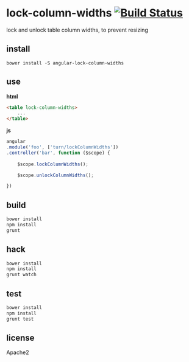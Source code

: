 lock-column-widths [![Build Status](https://travis-ci.org/turn/lock-column-widths.svg?branch=master)](https://travis-ci.org/turn/lock-column-widths)
==================

lock and unlock table column widths, to prevent resizing

## install

`bower install -S angular-lock-column-widths`

## use

**html**

```html
<table lock-column-widths>
	...
</table>
```

**js**

```js
angular
.module('foo', ['turn/lockColumnWidths'])
.controller('bar', function ($scope) {
	
	$scope.lockColumnWidths();

	$scope.unlockColumnWidths();

})
```

## build

```bash
bower install
npm install
grunt
```

## hack

```bash
bower install
npm install
grunt watch
```

## test

```bash
bower install
npm install
grunt test
```

## license

Apache2